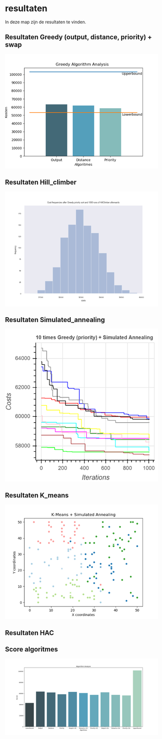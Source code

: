 # resultaten

In deze map zijn de resultaten te vinden.

## Resultaten Greedy (output, distance, priority) + swap
<img src="https://github.com/broekm006/SmartGrid/blob/master/resultaten/visualisaties/greedy%20comparison.png"/>

## Resultaten Hill_climber
<img src="https://github.com/broekm006/SmartGrid/blob/master/resultaten/visualisaties/Cost%20frequencies%20after%20Greedy%20priority%20sort%20and%201000%20runs%20of%20HillClimber%20afterwards.png"/>

## Resultaten Simulated_annealing
<img src="https://github.com/broekm006/SmartGrid/blob/master/resultaten/visualisaties/simulated_10times.PNG"/>

## Resultaten K_means
<img src="https://github.com/broekm006/SmartGrid/blob/master/resultaten/visualisaties/K-means/kmeansAndSimulated.png"/>

## Resultaten HAC

## Score algoritmes
<img src="https://github.com/broekm006/SmartGrid/blob/master/resultaten/visualisaties/all_algorithms.png"/>
